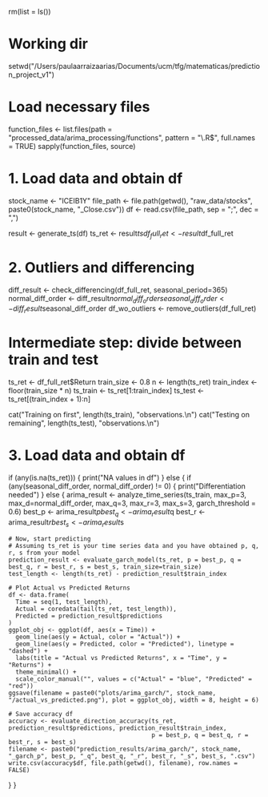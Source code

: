 rm(list = ls())

# Working dir
setwd("/Users/paulaarraizaarias/Documents/ucm/tfg/matematicas/prediction_project_v1")

# Load necessary files
function_files <- list.files(path = "processed_data/arima_processing/functions", pattern = "\\.R$", full.names = TRUE)
sapply(function_files, source)

# 1. Load data and obtain df
stock_name <- "ICEIB1Y"
file_path <- file.path(getwd(), "raw_data/stocks", paste0(stock_name, "_Close.csv"))
df <- read.csv(file_path, sep = ";", dec = ",")

result <- generate_ts(df)
ts_ret <- result$ts
df_full_ret <- result$df_full_ret

# 2. Outliers and differencing
diff_result <- check_differencing(df_full_ret, seasonal_period=365)
normal_diff_order <- diff_result$normal_diff_order
seasonal_diff_order <- diff_result$seasonal_diff_order
df_wo_outliers <- remove_outliers(df_full_ret)

# Intermediate step: divide between train and test
ts_ret <- df_full_ret$Return
train_size <- 0.8
n <- length(ts_ret)
train_index <- floor(train_size * n)
ts_train <- ts_ret[1:train_index]
ts_test <- ts_ret[(train_index + 1):n]

cat("Training on first", length(ts_train), "observations.\n")
cat("Testing on remaining", length(ts_test), "observations.\n")

# 3. Load data and obtain df
if (any(is.na(ts_ret))) {
  print("NA values in df")
} else 
{
  if (any(seasonal_diff_order, normal_diff_order) != 0) {
    print("Differentiation needed")
  } else {
    arima_result <- analyze_time_series(ts_train, max_p=3, max_d=normal_diff_order, max_q=3, max_r=3, max_s=3, garch_threshold = 0.6)
    best_p <- arima_result$p
    best_q <- arima_result$q
    best_r <- arima_result$r
    best_s <- arima_result$s
    
    # Now, start predicting
    # Assuming ts_ret is your time series data and you have obtained p, q, r, s from your model
    prediction_result <- evaluate_garch_model(ts_ret, p = best_p, q = best_q, r = best_r, s = best_s, train_size=train_size)
    test_length <- length(ts_ret) - prediction_result$train_index
    
    # Plot Actual vs Predicted Returns
    df <- data.frame(
      Time = seq(1, test_length),
      Actual = coredata(tail(ts_ret, test_length)),
      Predicted = prediction_result$predictions
    )
    ggplot_obj <- ggplot(df, aes(x = Time)) +
      geom_line(aes(y = Actual, color = "Actual")) +
      geom_line(aes(y = Predicted, color = "Predicted"), linetype = "dashed") +
      labs(title = "Actual vs Predicted Returns", x = "Time", y = "Returns") +
      theme_minimal() +
      scale_color_manual("", values = c("Actual" = "blue", "Predicted" = "red"))
    ggsave(filename = paste0("plots/arima_garch/", stock_name, "/actual_vs_predicted.png"), plot = ggplot_obj, width = 8, height = 6)
    
    # Save accuracy df
    accuracy <- evaluate_direction_accuracy(ts_ret, prediction_result$predictions, prediction_result$train_index, 
                                            p = best_p, q = best_q, r = best_r, s = best_s)
    filename <- paste0("prediction_results/arima_garch/", stock_name, "_garch_p", best_p, "_q", best_q, "_r", best_r, "_s", best_s, ".csv")
    write.csv(accuracy$df, file.path(getwd(), filename), row.names = FALSE)
  }
}
